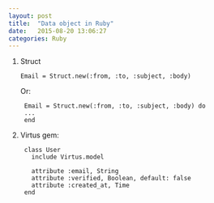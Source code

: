 ```yaml
---
layout: post
title:  "Data object in Ruby"
date:   2015-08-20 13:06:27
categories: Ruby
---
```


1. Struct

    `Email = Struct.new(:from, :to, :subject, :body)`

    Or:

        Email = Struct.new(:from, :to, :subject, :body) do
        ...
        end

2. Virtus gem:

        class User
          include Virtus.model

          attribute :email, String
          attribute :verified, Boolean, default: false
          attribute :created_at, Time
        end
